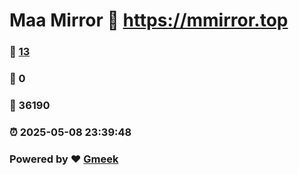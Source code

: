 # Maa Mirror :link: https://mmirror.top 
### :page_facing_up: [13](https://mmirror.top/tag.html) 
### :speech_balloon: 0 
### :hibiscus: 36190 
### :alarm_clock: 2025-05-08 23:39:48 
### Powered by :heart: [Gmeek](https://github.com/Meekdai/Gmeek)
